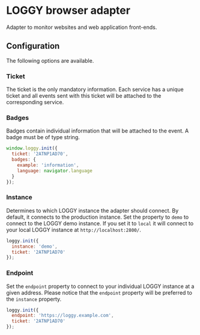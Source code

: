 # LOGGY browser adapter

Adapter to monitor websites and web application front-ends.

## Configuration

The following options are available.

### Ticket

The ticket is the only mandatory information. Each service has a unique ticket and all events sent with this ticket will be attached to the corresponding service.

### Badges

Badges contain individual information that will be attached to the event. A badge must be of type string.

```javascript
window.loggy.init({
  ticket: '2ATNP1AD70',
  badges: {
    example: 'information',
    language: navigator.language
  }
});
```

### Instance

Determines to which LOGGY instance the adapter should connect. By default, it connects to the production instance. Set the property to `demo` to connect to the LOGGY demo instance. If you set it to `local` it will connect to your local LOGGY instance at `http://localhost:2800/`.

```javascript
loggy.init({
  instance: 'demo',
  ticket: '2ATNP1AD70'
});
```

### Endpoint

Set the `endpoint` property to connect to your individual LOGGY instance at a given address. Please notice that the `endpoint` property will be preferred to the `instance` property.

```javascript
loggy.init({
  endpoint: 'https://loggy.example.com',
  ticket: '2ATNP1AD70'
});
```